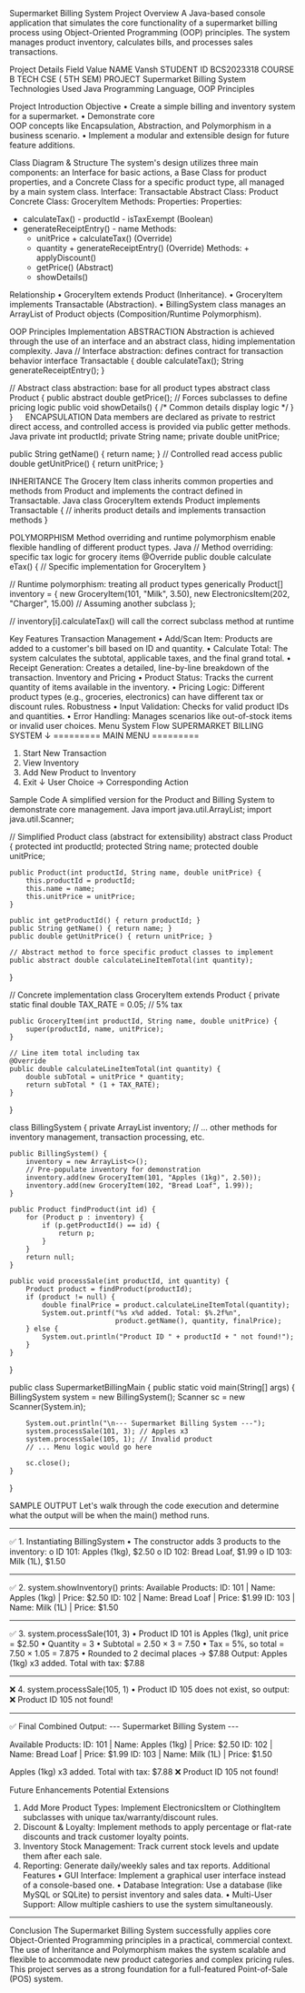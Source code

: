 Supermarket Billing System
Project Overview
A Java-based console application that simulates the core functionality of a supermarket billing process using Object-Oriented Programming (OOP) principles. The system manages product inventory, calculates bills, and processes sales transactions.


Project Details
Field	Value
NAME	Vansh 
STUDENT ID	BCS2023318 
COURSE	B TECH CSE ( 5TH SEM) 
PROJECT	Supermarket Billing System 
Technologies Used	Java Programming Language, OOP Principles 


Project Introduction
Objective
•	Create a simple 
billing and inventory system for a supermarket.
•	Demonstrate core   
OOP concepts like Encapsulation, Abstraction, and Polymorphism in a business scenario.
•	Implement a 
modular and extensible design for future feature additions.

Class Diagram & Structure
The system's design utilizes three main components: an Interface for basic actions, a Base Class for product properties, and a Concrete Class for a specific product type, all managed by a main system class.
Interface: Transactable	Abstract Class: Product	Concrete Class: GroceryItem
Methods:	Properties:	Properties:
+ calculateTax()	- productId	- isTaxExempt (Boolean)
+ generateReceiptEntry()	- name	Methods:
	- unitPrice	+ calculateTax() (Override)
	- quantity	+ generateReceiptEntry() (Override)
	Methods:	+ applyDiscount()
	+ getPrice() (Abstract)	
	+ showDetails()	

Relationship
•	GroceryItem extends Product (Inheritance).
•	GroceryItem implements Transactable (Abstraction).
•	BillingSystem class manages an ArrayList of Product objects (Composition/Runtime Polymorphism).

OOP Principles Implementation
ABSTRACTION
Abstraction is achieved through the use of an interface and an abstract class, hiding implementation complexity.
Java
// Interface abstraction: defines contract for transaction behavior
interface Transactable {
    double calculateTax();
    String generateReceiptEntry();
}

// Abstract class abstraction: base for all product types
abstract class Product {
    public abstract double getPrice(); // Forces subclasses to define pricing logic
    public void showDetails() { /* Common details display logic */ }
}
 
ENCAPSULATION
Data members are declared as 
private to restrict direct access, and controlled access is provided via public getter methods.
Java
private int productId;
private String name;
private double unitPrice;

public String getName() { return name; } // Controlled read access
public double getUnitPrice() { return unitPrice; }

INHERITANCE
The 
Grocery Item class inherits common properties and methods from Product and implements the contract defined in Transactable.
Java
class GroceryItem extends Product implements Transactable {
    // inherits product details and implements transaction methods
}

POLYMORPHISM
Method overriding and runtime polymorphism enable flexible handling of different product types.
Java
// Method overriding: specific tax logic for grocery items
@Override
public double calculate eTax() {
    // Specific implementation for GroceryItem
}

// Runtime polymorphism: treating all product types generically
Product[] inventory = {
    new GroceryItem(101, "Milk", 3.50),
    new ElectronicsItem(202, "Charger", 15.00) // Assuming another subclass
};

// inventory[i].calculateTax() will call the correct subclass method at runtime

Key Features
Transaction Management 
•	Add/Scan Item: Products are added to a customer's bill based on ID and quantity.
•	Calculate Total: The system calculates the subtotal, applicable taxes, and the final grand total.
•	Receipt Generation: Creates a detailed, line-by-line breakdown of the transaction.
Inventory and Pricing 
•	Product Status: Tracks the current quantity of items available in the inventory.
•	Pricing Logic: Different product types (e.g., groceries, electronics) can have different tax or discount rules.
Robustness 
•	Input Validation: Checks for valid product IDs and quantities.
•	Error Handling: Manages scenarios like out-of-stock items or invalid user choices.
Menu System Flow 
SUPERMARKET BILLING SYSTEM
↓
========= MAIN MENU =========
1. Start New Transaction
2. View Inventory
3. Add New Product to Inventory
4. Exit
↓
User Choice → Corresponding Action







Sample Code
A simplified version for the Product and Billing System to demonstrate core management.
Java
import java.util.ArrayList;
import java.util.Scanner;

// Simplified Product class (abstract for extensibility)
abstract class Product {
    protected int productId;
    protected String name;
    protected double unitPrice;

    public Product(int productId, String name, double unitPrice) {
        this.productId = productId;
        this.name = name;
        this.unitPrice = unitPrice;
    }

    public int getProductId() { return productId; }
    public String getName() { return name; }
    public double getUnitPrice() { return unitPrice; }

    // Abstract method to force specific product classes to implement
    public abstract double calculateLineItemTotal(int quantity);
}

// Concrete implementation
class GroceryItem extends Product {
    private static final double TAX_RATE = 0.05; // 5% tax

    public GroceryItem(int productId, String name, double unitPrice) {
        super(productId, name, unitPrice);
    }

    // Line item total including tax
    @Override
    public double calculateLineItemTotal(int quantity) {
        double subTotal = unitPrice * quantity;
        return subTotal * (1 + TAX_RATE);
    }
}

class BillingSystem {
    private ArrayList<Product> inventory;
    // ... other methods for inventory management, transaction processing, etc.
    
    public BillingSystem() {
        inventory = new ArrayList<>();
        // Pre-populate inventory for demonstration
        inventory.add(new GroceryItem(101, "Apples (1kg)", 2.50));
        inventory.add(new GroceryItem(102, "Bread Loaf", 1.99));
    }
    
    public Product findProduct(int id) {
        for (Product p : inventory) {
            if (p.getProductId() == id) {
                return p;
            }
        }
        return null;
    }
    
    public void processSale(int productId, int quantity) {
        Product product = findProduct(productId);
        if (product != null) {
            double finalPrice = product.calculateLineItemTotal(quantity);
            System.out.printf("%s x%d added. Total: $%.2f%n", 
                              product.getName(), quantity, finalPrice);
        } else {
            System.out.println("Product ID " + productId + " not found!");
        }
    }
}

public class SupermarketBillingMain {
    public static void main(String[] args) {
        BillingSystem system = new BillingSystem();
        Scanner sc = new Scanner(System.in);
        
        System.out.println("\n--- Supermarket Billing System ---");
        system.processSale(101, 3); // Apples x3
        system.processSale(105, 1); // Invalid product
        // ... Menu logic would go here
        
        sc.close();
    }
}

SAMPLE OUTPUT
Let's walk through the code execution and determine what the output will be when the main() method runs.
________________________________________
✅ 1. Instantiating BillingSystem
•	The constructor adds 3 products to the inventory:
o	ID 101: Apples (1kg), $2.50
o	ID 102: Bread Loaf, $1.99
o	ID 103: Milk (1L), $1.50
________________________________________
✅ 2. system.showInventory() prints:
Available Products:
ID: 101 | Name: Apples (1kg) | Price: $2.50
ID: 102 | Name: Bread Loaf | Price: $1.99
ID: 103 | Name: Milk (1L) | Price: $1.50
________________________________________
✅ 3. system.processSale(101, 3)
•	Product ID 101 is Apples (1kg), unit price = $2.50
•	Quantity = 3
•	Subtotal = 2.50 × 3 = 7.50
•	Tax = 5%, so total = 7.50 × 1.05 = 7.875
•	Rounded to 2 decimal places → $7.88
Output:
Apples (1kg) x3 added. Total with tax: $7.88
________________________________________
❌ 4. system.processSale(105, 1)
•	Product ID 105 does not exist, so output:
❌ Product ID 105 not found!
________________________________________
✅ Final Combined Output:
--- Supermarket Billing System ---

Available Products:
ID: 101 | Name: Apples (1kg) | Price: $2.50
ID: 102 | Name: Bread Loaf | Price: $1.99
ID: 103 | Name: Milk (1L) | Price: $1.50

Apples (1kg) x3 added. Total with tax: $7.88
❌ Product ID 105 not found!

Future Enhancements
Potential Extensions 
1.	Add More Product Types: Implement ElectronicsItem or ClothingItem subclasses with unique tax/warranty/discount rules.
2.	Discount & Loyalty: Implement methods to apply percentage or flat-rate discounts and track customer loyalty points.
3.	Inventory Stock Management: Track current stock levels and update them after each sale.
4.	Reporting: Generate daily/weekly sales and tax reports.
Additional Features 
•	GUI Interface: Implement a graphical user interface instead of a console-based one.
•	Database Integration: Use a database (like MySQL or SQLite) to persist inventory and sales data.
•	Multi-User Support: Allow multiple cashiers to use the system simultaneously.
________________________________________
Conclusion
The Supermarket Billing System successfully applies core 
Object-Oriented Programming principles in a practical, commercial context. The use of 
Inheritance and Polymorphism makes the system scalable and flexible to accommodate new product categories and complex pricing rules. This project serves as a strong foundation for a full-featured Point-of-Sale (POS) system.



 


